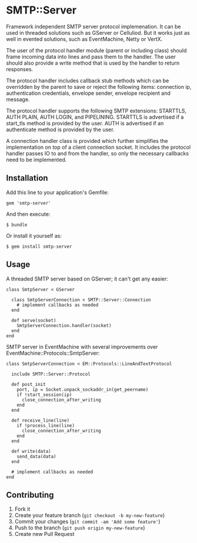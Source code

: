 # SMTP::Server

Framework independent SMTP server protocol implemenation. It can be used in threaded solutions such as GServer or Celluliod. But it works just as well in evented solutions, such as EventMachine, Netty or VertX.

The user of the protocol handler module (parent or including class) should frame incoming data into lines and pass them to the handler. The user should also provide a write method that is used by the handler to return responses.

The protocol handler includes callback stub methods which can be overridden by the parent to save or reject the following items: connection ip, authentication credentials, envelope sender, envelope recipient and message.

The protocol handler supports the following SMTP extensions: STARTTLS, AUTH PLAIN, AUTH LOGIN, and PIPELINING. STARTTLS is advertised if a start_tls method is provided by the user. AUTH is advertised if an authenticate method is provided by the user.

A connection handler class is provided which further simplifies the implementation on top of a client connection socket. It includes the protocol handler passes IO to and from the handler, so only the necessary callbacks need to be implemented.

## Installation

Add this line to your application's Gemfile:

    gem 'smtp-server'

And then execute:

    $ bundle

Or install it yourself as:

    $ gem install smtp-server

## Usage

A threaded SMTP server based on GServer; it can't get any easier:

    class SmtpServer < GServer
    
      class SmtpServerConnection < SMTP::Server::Connection
        # implement callbacks as needed
      end

      def serve(socket)
        SmtpServerConnection.handler(socket)
      end
    end

SMTP server in EventMachine with several improvements over EventMachine::Protocols::SmtpServer:

    class SmtpServerConnection < EM::Protocols::LineAndTextProtocol
    
      include SMTP::Server::Protocol
      
      def post_init
        port, ip = Socket.unpack_sockaddr_in(get_peername)
        if !start_session(ip)
          close_connection_after_writing
        end
      end

      def receive_line(line)
        if !process_line(line)
          close_connection_after_writing
        end
      end
      
      def write(data)
        send_data(data)
      end
      
      # implement callbacks as needed
    end
    
## Contributing

1. Fork it
2. Create your feature branch (`git checkout -b my-new-feature`)
3. Commit your changes (`git commit -am 'Add some feature'`)
4. Push to the branch (`git push origin my-new-feature`)
5. Create new Pull Request
